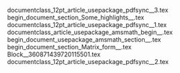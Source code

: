 documentclass_12pt_article_usepackage_pdfsync__3.tex
begin_document_section_Some_highlights__.tex
documentclass_12pt_article_usepackage_pdfsync__1.tex
documentclass_article_usepackage_amsmath_begin__.tex
begin_document_usepackage_amsmath_section__.tex
begin_document_section_Matrix_form__.tex
Block__360871439720115501.tex
documentclass_12pt_article_usepackage_pdfsync__2.tex
